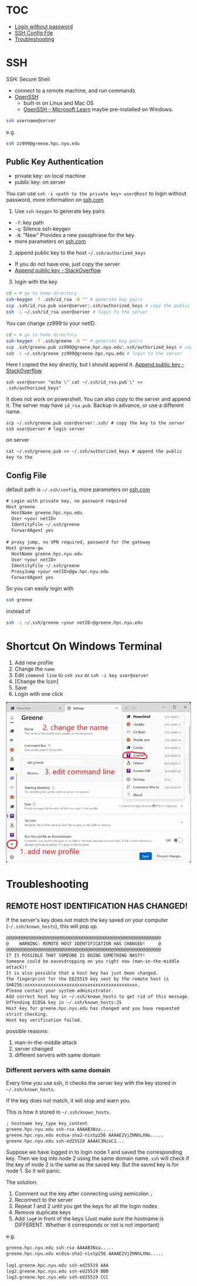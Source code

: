 # TOC

- [Login without password](#public-key-authentication)
- [SSH Config File](#config-file)
- [Troubleshooting](#troubleshooting)

# SSH

SSH: Secure Shell

- connect to a remote machine, and run commands
- [OpenSSH](https://www.openssh.com/)
  - built-in on Linux and Mac OS
  - [OpenSSH - Microsoft Learn](https://learn.microsoft.com/en-us/windows/terminal/tutorials/ssh) maybe pre-installed on Windows.

```bash
ssh username@server
```

e.g.

```bash
ssh zz999@greene.hpc.nyu.edu
```

## Public Key Authentication

- private key: on local machine
- public key: on server

You can use `ssh -i <path to the private key> user@host` to login without password, more information on [ssh.com](https://www.ssh.com/academy/ssh/public-key-authentication)

1. Use `ssh-keygen` to generate key pairs
  - `-f`: key path
  - `-q`: Silence ssh-keygen
  - `-N`: "New" Provides a new passphrase for the key.
  - more parameters on [ssh.com](https://www.ssh.com/academy/ssh/keygen)
2. append public key to the host `~/.ssh/authorized_keys`
  - If you do not have one, just copy the server
  - [Append public key - StackOverflow](https://stackoverflow.com/questions/23591083/how-to-append-authorized-keys-on-the-remote-server-with-id-rsa-pub-key)
3. login with the key

```bash
cd ~ # go to home directory
ssh-keygen -f .ssh/id_rsa -N "" # generate key pairs
scp .ssh/id_rsa.pub user@server:.ssh/authorized_keys # copy the public key to the server
ssh -i ~/.ssh/id_rsa user@server # login to the server
```

You can change zz999 to your netID.

```bash
cd ~ # go to home directory
ssh-keygen -f .ssh/greene -N "" # generate key pairs
scp .ssh/greene.pub zz999@greene.hpc.nyu.edu:.ssh/authorized_keys # copy the public key to the server
ssh -i ~/.ssh/greene zz999@greene.hpc.nyu.edu # login to the server
```

Here I copied the key directly, but I should append it. [Append public key - StackOverflow](https://stackoverflow.com/questions/23591083/how-to-append-authorized-keys-on-the-remote-server-with-id-rsa-pub-key)

```
ssh user@server "echo \"`cat ~/.ssh/id_rsa.pub`\" >> .ssh/authorized_keys"
```

It does not work on powershell. You can also copy to the server and append it. The server may have `id_rsa.pub`. Backup in advance, or use a different name.

```
scp ~/.ssh/greene.pub user@server:.ssh/ # copy the key to the server
ssh user@server # login server
```

on server

```
cat ~/.ssh/greene.pub >> ~/.ssh/authorized_keys # append the public key to the 
```

## Config File

default path is `~/.ssh/config`, more parameters on [ssh.com](https://www.ssh.com/academy/ssh/config)

```
# Login with private key, no password required
Host greene
  HostName greene.hpc.nyu.edu
  User <your netID>
  IdentityFile ~/.ssh/greene
  ForwardAgent yes

# proxy jump, no VPN required, password for the gateway
Host greene-gw
  HostName greene.hpc.nyu.edu
  User <your netID>
  IdentityFile ~/.ssh/greene
  ProxyJump <your netID>@gw.hpc.nyu.edu
  ForwardAgent yes
```

So you can easily login with

```bash
ssh greene
```

instead of

```bash
ssh -i ~/.ssh/greene <your netID>@greene.hpc.nyu.edu
```

# Shortcut On Windows Terminal

1. Add new profile
2. Change the `name`
3. Edit `command line` to `ssh xxx` or `ssh -i key user@server`
4. [Change the Icon]
5. Save
6. Login with one click

![windows-terminal-shortcut](assets/windows-terminal-shortcut.jpg)

# Troubleshooting

## REMOTE HOST IDENTIFICATION HAS CHANGED!

If the server's key does not match the key saved on your computer (`~/.ssh/known_hosts`), this will pop up.

```
@@@@@@@@@@@@@@@@@@@@@@@@@@@@@@@@@@@@@@@@@@@@@@@@@@@@@@@@@@@
@    WARNING: REMOTE HOST IDENTIFICATION HAS CHANGED!     @
@@@@@@@@@@@@@@@@@@@@@@@@@@@@@@@@@@@@@@@@@@@@@@@@@@@@@@@@@@@
IT IS POSSIBLE THAT SOMEONE IS DOING SOMETHING NASTY!
Someone could be eavesdropping on you right now (man-in-the-middle attack)!
It is also possible that a host key has just been changed.
The fingerprint for the ED25519 key sent by the remote host is
SHA256:xxxxxxxxxxxxxxxxxxxxxxxxxxxxxxxxxxxxxxxxxxx.
Please contact your system administrator.
Add correct host key in ~/.ssh/known_hosts to get rid of this message.
Offending ECDSA key in ~/.ssh/known_hosts:25
Host key for greene.hpc.nyu.edu has changed and you have requested strict checking.
Host key verification failed.
```

possible reasons:

1. man-in-the-middle attack
2. server changed
3. different servers with same domain

### Different servers with same domain

Every time you use ssh, it checks the server key with the key stored in `~/.ssh/known_hosts`.

If the key does not match, it will stop and warn you.

This is how it stored in `~/.ssh/known_hosts`.

```
; hostname key_type key_content
greene.hpc.nyu.edu ssh-rsa AAAAB3Nza.....
greene.hpc.nyu.edu ecdsa-sha2-nistp256 AAAAE2VjZHNhLXNo.....
greene.hpc.nyu.edu ssh-ed25519 AAAAC3NzaC1...
```

Suppose we have logged in to login node 1 and saved the corresponding key. Then we log into node 2 using the same domain name. `ssh` will check if the key of node 2 is the same as the saved key. But the saved key is for node 1. So it will panic.

The solution:

1. Comment out the key after connecting using semicolon `;`
2. Reconnect to the server
3. Repeat 1 and 2 until you get the keys for all the login nodes
4. Remove duplicate keys
5. Add `log#` in front of the keys (Just make sure the hostname is DIFFERENT. Whether it corresponds or not is not important)

e.g.

```
greene.hpc.nyu.edu ssh-rsa AAAAB3Nza.....
greene.hpc.nyu.edu ecdsa-sha2-nistp256 AAAAE2VjZHNhLXNo.....

log1.greene.hpc.nyu.edu ssh-ed25519 AAA
log2.greene.hpc.nyu.edu ssh-ed25519 BBB
log3.greene.hpc.nyu.edu ssh-ed25519 CCC
```